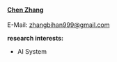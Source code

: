 #### [Chen Zhang](https://zhangbihan999.github.io/)

E-Mail: zhangbihan999@gmail.com

**research interests:**
 - AI System